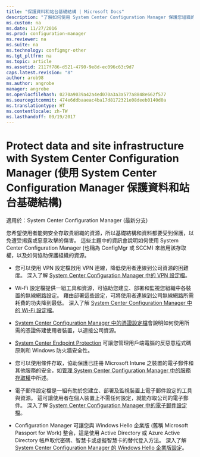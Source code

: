 ```yaml
---
title: "保護資料和站台基礎結構 | Microsoft Docs"
description: "了解如何使用 System Center Configuration Manager 保護您組織的資源，避免暴露或遭受惡意攻擊。"
ms.custom: na
ms.date: 11/27/2016
ms.prod: configuration-manager
ms.reviewer: na
ms.suite: na
ms.technology: configmgr-other
ms.tgt_pltfrm: na
ms.topic: article
ms.assetid: 2117f786-d521-4790-9e8d-ec096c63c9d7
caps.latest.revision: "8"
author: arob98
ms.author: angrobe
manager: angrobe
ms.openlocfilehash: 0270a9039a42a4ed070a3a3a577a8848e662f577
ms.sourcegitcommit: 474e6ddbaaeac4ba17d8172321e08deeb0140d0a
ms.translationtype: HT
ms.contentlocale: zh-TW
ms.lasthandoff: 09/19/2017
---
```

# <a name="protect-data-and-site-infrastructure-with-system-center-configuration-manager"></a>Protect data and site infrastructure with System Center Configuration Manager (使用 System Center Configuration Manager 保護資料和站台基礎結構)

適用於：System Center Configuration Manager (最新分支)


您希望使用者能夠安全存取貴組織的資源，所以基礎結構和資料都要受到保護，以免遭受揭露或惡意攻擊的傷害。 這些主題中的資訊會說明如何使用 System Center Configuration Manager (也稱為 ConfigMgr 或 SCCM) 來啟用該存取權，以及如何協助保護組織的資源。  

-   您可以使用 VPN 設定檔啟用 VPN 連線，降低使用者連線到公司資源的困難度。 深入了解 [System Center Configuration Manager 中的 VPN 設定檔](../deploy-use/vpn-profiles.md)。  

-   Wi-Fi 設定檔提供一組工具和資源，可協助您建立、部署和監視您組織中各裝置的無線網路設定。 藉由部署這些設定，可將使用者連線到公司無線網路所需耗費的功夫降到最低。 深入了解 [System Center Configuration Manager 中的 Wi-Fi 設定檔](/sccm/protect/deploy-use/create-wifi-profiles)。  

-   [System Center Configuration Manager 中的憑證設定檔](../deploy-use/introduction-to-certificate-profiles.md)會說明如何使用所需的憑證佈建使用者裝置，以連接公司資源。  

-   [System Center Endpoint Protection](../deploy-use/endpoint-protection.md) 可讓您管理用戶端電腦的反惡意程式碼原則和 Windows 防火牆安全性。  

-   您可以使用條件存取，協助保護已註冊 Microsoft Intune 之裝置的電子郵件和其他服務的安全，如[管理 System Center Configuration Manager 中的服務存取權](../deploy-use/manage-access-to-services.md)中所述。  

-   電子郵件設定檔是一組有助於您建立、部署及監視裝置上電子郵件設定的工具與資源。 這可讓使用者在個人裝置上不需任何設定，就能存取公司的電子郵件。 深入了解 [System Center Configuration Manager 中的電子郵件設定檔](../deploy-use/introduction-to-email-profiles.md)。  

-   Configuration Manager 可讓您與 Windows Hello 企業版 (舊稱 Microsoft Passport for Work) 整合，這是使用 Active Directory 或 Azure Active Directory 帳戶取代密碼、智慧卡或虛擬智慧卡的替代登入方法。 深入了解 [System Center Configuration Manager 的 Windows Hello 企業版設定](../deploy-use/windows-hello-for-business-settings.md)。  
